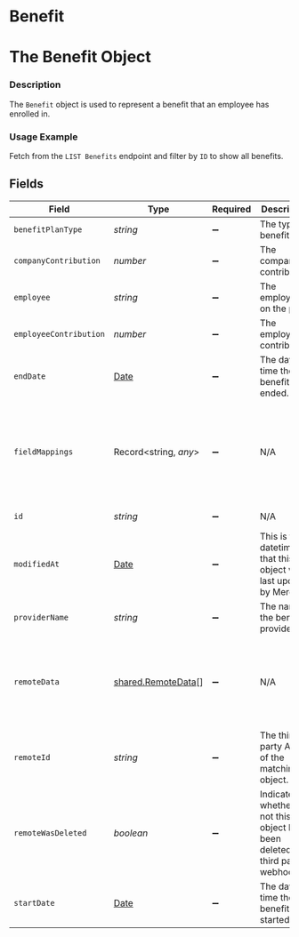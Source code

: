 # Benefit

# The Benefit Object
### Description
The `Benefit` object is used to represent a benefit that an employee has enrolled in.

### Usage Example
Fetch from the `LIST Benefits` endpoint and filter by `ID` to show all benefits.


## Fields

| Field                                                                                                                                    | Type                                                                                                                                     | Required                                                                                                                                 | Description                                                                                                                              | Example                                                                                                                                  |
| ---------------------------------------------------------------------------------------------------------------------------------------- | ---------------------------------------------------------------------------------------------------------------------------------------- | ---------------------------------------------------------------------------------------------------------------------------------------- | ---------------------------------------------------------------------------------------------------------------------------------------- | ---------------------------------------------------------------------------------------------------------------------------------------- |
| `benefitPlanType`                                                                                                                        | *string*                                                                                                                                 | :heavy_minus_sign:                                                                                                                       | The type of benefit plan                                                                                                                 |                                                                                                                                          |
| `companyContribution`                                                                                                                    | *number*                                                                                                                                 | :heavy_minus_sign:                                                                                                                       | The company's contribution.                                                                                                              | 150                                                                                                                                      |
| `employee`                                                                                                                               | *string*                                                                                                                                 | :heavy_minus_sign:                                                                                                                       | The employee on the plan.                                                                                                                | d2f972d0-2526-434b-9409-4c3b468e08f0                                                                                                     |
| `employeeContribution`                                                                                                                   | *number*                                                                                                                                 | :heavy_minus_sign:                                                                                                                       | The employee's contribution.                                                                                                             | 23.65                                                                                                                                    |
| `endDate`                                                                                                                                | [Date](https://developer.mozilla.org/en-US/docs/Web/JavaScript/Reference/Global_Objects/Date)                                            | :heavy_minus_sign:                                                                                                                       | The day and time the benefit ended.                                                                                                      | 2021-10-15 00:23:25.309761+00:00                                                                                                         |
| `fieldMappings`                                                                                                                          | Record<string, *any*>                                                                                                                    | :heavy_minus_sign:                                                                                                                       | N/A                                                                                                                                      | {<br/>"organization_defined_targets": {<br/>"custom_key": "custom_value"<br/>},<br/>"linked_account_defined_targets": {<br/>"custom_key": "custom_value"<br/>}<br/>} |
| `id`                                                                                                                                     | *string*                                                                                                                                 | :heavy_minus_sign:                                                                                                                       | N/A                                                                                                                                      | 3fe5ae7a-f1ba-4529-b7af-84e86dc6d232                                                                                                     |
| `modifiedAt`                                                                                                                             | [Date](https://developer.mozilla.org/en-US/docs/Web/JavaScript/Reference/Global_Objects/Date)                                            | :heavy_minus_sign:                                                                                                                       | This is the datetime that this object was last updated by Merge                                                                          | 2021-10-16T00:00:00Z                                                                                                                     |
| `providerName`                                                                                                                           | *string*                                                                                                                                 | :heavy_minus_sign:                                                                                                                       | The name of the benefit provider.                                                                                                        | Blue Shield of California                                                                                                                |
| `remoteData`                                                                                                                             | [shared.RemoteData](../../../sdk/models/shared/remotedata.md)[]                                                                          | :heavy_minus_sign:                                                                                                                       | N/A                                                                                                                                      | [<br/>{<br/>"path": "/benefits",<br/>"data": [<br/>"Varies by platform"<br/>]<br/>}<br/>]                                                |
| `remoteId`                                                                                                                               | *string*                                                                                                                                 | :heavy_minus_sign:                                                                                                                       | The third-party API ID of the matching object.                                                                                           | 19202938                                                                                                                                 |
| `remoteWasDeleted`                                                                                                                       | *boolean*                                                                                                                                | :heavy_minus_sign:                                                                                                                       | Indicates whether or not this object has been deleted by third party webhooks.                                                           |                                                                                                                                          |
| `startDate`                                                                                                                              | [Date](https://developer.mozilla.org/en-US/docs/Web/JavaScript/Reference/Global_Objects/Date)                                            | :heavy_minus_sign:                                                                                                                       | The day and time the benefit started.                                                                                                    | 2020-11-15 00:59:25.309761+00:00                                                                                                         |
